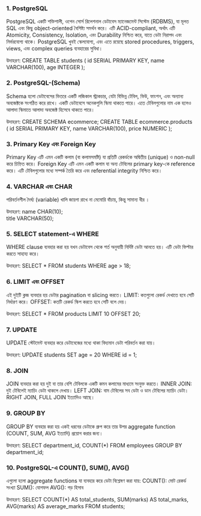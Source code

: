 ### 1. PostgreSQL

PostgreSQL একটি শক্তিশালী, ওপেন সোর্স রিলেশনাল ডেটাবেস ম্যানেজমেন্ট সিস্টেম (RDBMS), যা মূলত SQL এবং কিছু object-oriented বৈশিষ্ট্য সমর্থন করে। এটি ACID-compliant, অর্থাৎ এটি Atomicity, Consistency, Isolation, এবং Durability নিশ্চিত করে, যাতে ডেটা নিরাপদ এবং নির্ভরযোগ্য থাকে।
PostgreSQL খুবই স্কেলযোগ্য, এবং এতে রয়েছে stored procedures, triggers, views, এবং complex queries ব্যবহারের সুবিধা।

উদাহরণ:
CREATE TABLE students (
  id SERIAL PRIMARY KEY,
  name VARCHAR(100),
  age INTEGER
);

### 2. PostgreSQL-(Schema)

Schema হলো ডেটাবেসের ভিতরে একটি লজিকাল স্ট্রাকচার, যেটা বিভিন্ন টেবিল, ভিউ, ফাংশন, এবং অন্যান্য অবজেক্টকে সংগঠিত করে রাখে।
একটি ডেটাবেসে অনেকগুলি স্কিমা থাকতে পারে। এতে টেবিলগুলোর নাম এক হলেও আলাদা স্কিমাতে আলাদা অবজেক্ট হিসেবে থাকতে পারে।

উদাহরণ:
CREATE SCHEMA ecommerce;
CREATE TABLE ecommerce.products (
  id SERIAL PRIMARY KEY,
  name VARCHAR(100),
  price NUMERIC
);


### 3. Primary Key এবং Foreign Key

Primary Key এটি এমন একটি কলাম (বা কলামসমষ্টি) যা প্রতিটি রেকর্ডকে অদ্বিতীয় (unique) ও non-null করে চিহ্নিত করে।
Foreign Key এটি এমন একটি কলাম যা অন্য টেবিলের primary key-কে reference করে। এটি টেবিলগুলোর মধ্যে সম্পর্ক তৈরি করে এবং referential integrity নিশ্চিত করে।


### 4. VARCHAR এবং CHAR

পরিবর্তনশীল দৈর্ঘ্য (variable) খালি জায়গা রাখে না মেমোরি বাঁচায়, কিন্তু সামান্য ধীর ।

উদাহরণ: 
name CHAR(10);    
title VARCHAR(50);


### 5. SELECT statement-এ WHERE

WHERE clause ব্যবহার করা হয় যখন ডেটাবেস থেকে শর্ত অনুযায়ী নির্দিষ্ট ডেটা আনতে হয়। এটি ডেটা ফিল্টার করতে সাহায্য করে।

উদাহরণ:
SELECT * FROM students WHERE age > 18;


### 6. LIMIT এবং OFFSET

এই দুইটি ক্লজ ব্যবহার হয় ডেটার pagination বা slicing করতে।
LIMIT: কতগুলো রেকর্ড দেখাতে হবে সেটি নির্ধারণ করে।
OFFSET: কতটি রেকর্ড স্কিপ করতে হবে সেটি বলে দেয়।

উদাহরণ:
SELECT * FROM products LIMIT 10 OFFSET 20;


### 7. UPDATE 

UPDATE স্টেটমেন্ট ব্যবহার করে ডেটাবেজের মধ্যে থাকা বিদ্যমান ডেটা পরিবর্তন করা যায়।

উদাহরণ:
UPDATE students SET age = 20 WHERE id = 1;


### 8. JOIN

JOIN ব্যবহার করা হয় দুই বা তার বেশি টেবিলকে একটি কমন কলামের মাধ্যমে সংযুক্ত করতে।
INNER JOIN: দুই টেবিলেই ম্যাচিং ডেটা থাকলে দেখায়।
LEFT JOIN: বাম টেবিলের সব ডেটা ও ডান টেবিলের ম্যাচিং ডেটা।
RIGHT JOIN, FULL JOIN ইত্যাদিও আছে।


### 9. GROUP BY

GROUP BY ব্যবহার করা হয় একই ধরনের ডেটাকে গ্রুপ করে তার উপর aggregate function (COUNT, SUM, AVG ইত্যাদি) প্রয়োগ করার জন্য।

উদাহরণ:
SELECT department_id, COUNT(*) 
FROM employees 
GROUP BY department_id;


### 10. PostgreSQL-এ COUNT(), SUM(), AVG()

এগুলো হলো aggregate functions যা ব্যবহার করে ডেটা বিশ্লেষণ করা যায়:
COUNT(): মোট রেকর্ড সংখ্যা
SUM(): যোগফল
AVG(): গড় হিসাব


উদাহরণ:
SELECT 
  COUNT(*) AS total_students,
  SUM(marks) AS total_marks,
  AVG(marks) AS average_marks
FROM students;


